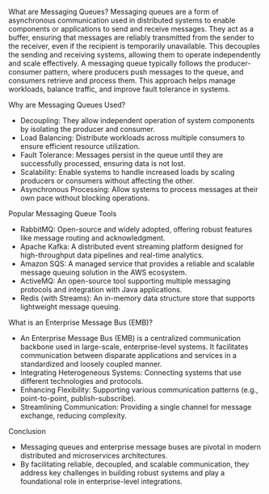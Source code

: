 What are Messaging Queues?
Messaging queues are a form of asynchronous communication used in distributed systems to enable components or applications to send and receive messages. They act as a buffer, ensuring that messages are reliably transmitted from the sender 
to the receiver, even if the recipient is temporarily unavailable. This decouples the sending and receiving systems, allowing them to operate independently and scale effectively. A messaging queue typically follows the producer-consumer 
pattern, where producers push messages to the queue, and consumers retrieve and process them. This approach helps manage workloads, balance traffic, and improve fault tolerance in systems.

Why are Messaging Queues Used?
- Decoupling: They allow independent operation of system components by isolating the producer and consumer.
- Load Balancing: Distribute workloads across multiple consumers to ensure efficient resource utilization.
- Fault Tolerance: Messages persist in the queue until they are successfully processed, ensuring data is not lost.
- Scalability: Enable systems to handle increased loads by scaling producers or consumers without affecting the other.
- Asynchronous Processing: Allow systems to process messages at their own pace without blocking operations.

Popular Messaging Queue Tools
- RabbitMQ: Open-source and widely adopted, offering robust features like message routing and acknowledgment.
- Apache Kafka: A distributed event streaming platform designed for high-throughput data pipelines and real-time analytics.
- Amazon SQS: A managed service that provides a reliable and scalable message queuing solution in the AWS ecosystem.
- ActiveMQ: An open-source tool supporting multiple messaging protocols and integration with Java applications.
- Redis (with Streams): An in-memory data structure store that supports lightweight message queuing.

What is an Enterprise Message Bus (EMB)?
- An Enterprise Message Bus (EMB) is a centralized communication backbone used in large-scale, enterprise-level systems. It facilitates communication between disparate applications and services in a standardized and loosely coupled manner.
- Integrating Heterogeneous Systems: Connecting systems that use different technologies and protocols.
- Enhancing Flexibility: Supporting various communication patterns (e.g., point-to-point, publish-subscribe).
- Streamlining Communication: Providing a single channel for message exchange, reducing complexity.
  
Conclusion

- Messaging queues and enterprise message buses are pivotal in modern distributed and microservices architectures.
- By facilitating reliable, decoupled, and scalable communication, they address key challenges in building robust systems and play a foundational role in enterprise-level integrations.
